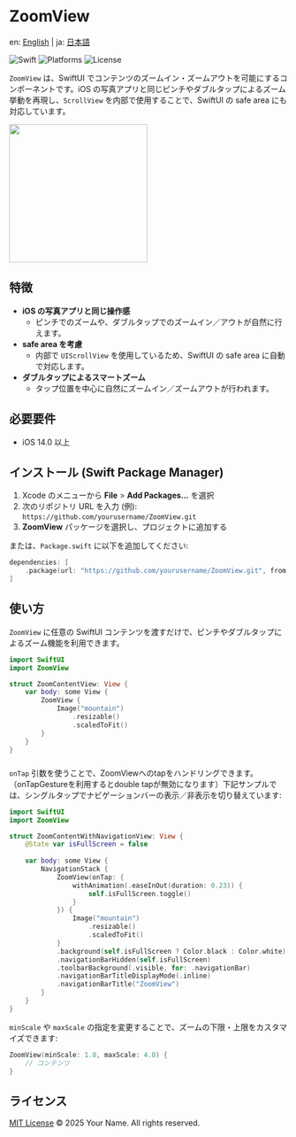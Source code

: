 # ZoomView

en: [English](README.md) | ja: [日本語](README-ja.md)

![Swift](https://img.shields.io/badge/Swift-6.0-orange) ![Platforms](https://img.shields.io/badge/Platforms-iOS-lightgrey) ![License](https://img.shields.io/badge/License-MIT-blue)

`ZoomView` は、SwiftUI でコンテンツのズームイン・ズームアウトを可能にするコンポーネントです。iOS の写真アプリと同じピンチやダブルタップによるズーム挙動を再現し、`ScrollView` を内部で使用することで、SwiftUI の safe area にも対応しています。

<img src="https://github.com/user-attachments/assets/c865389f-0b08-48a0-a202-07704b15502e" width="250px">

## 特徴

- **iOS の写真アプリと同じ操作感**
  - ピンチでのズームや、ダブルタップでのズームイン／アウトが自然に行えます。
- **safe area を考慮**
  - 内部で `UIScrollView` を使用しているため、SwiftUI の safe area に自動で対応します。
- **ダブルタップによるスマートズーム**
  - タップ位置を中心に自然にズームイン／ズームアウトが行われます。

## 必要要件

- iOS 14.0 以上

## インストール (Swift Package Manager)

1. Xcode のメニューから **File** > **Add Packages...** を選択
2. 次のリポジトリ URL を入力 (例): `https://github.com/yourusername/ZoomView.git`
3. **ZoomView** パッケージを選択し、プロジェクトに追加する

または、`Package.swift` に以下を追加してください:

```swift
dependencies: [
    .package(url: "https://github.com/yourusername/ZoomView.git", from: "1.0.0")
]
```

## 使い方

`ZoomView` に任意の SwiftUI コンテンツを渡すだけで、ピンチやダブルタップによるズーム機能を利用できます。

```swift
import SwiftUI
import ZoomView

struct ZoomContentView: View {
    var body: some View {
        ZoomView {
            Image("mountain")
                .resizable()
                .scaledToFit()
        }
    }
}
```

##### 

`onTap` 引数を使うことで、ZoomViewへのtapをハンドリングできます。（onTapGestureを利用するとdouble tapが無効になります）下記サンプルでは、シングルタップでナビゲーションバーの表示／非表示を切り替えています:

```swift
import SwiftUI
import ZoomView

struct ZoomContentWithNavigationView: View {
    @State var isFullScreen = false
    
    var body: some View {
        NavigationStack {
            ZoomView(onTap: {
                withAnimation(.easeInOut(duration: 0.23)) {
                    self.isFullScreen.toggle()
                }
            }) {
                Image("mountain")
                    .resizable()
                    .scaledToFit()
            }
            .background(self.isFullScreen ? Color.black : Color.white)
            .navigationBarHidden(self.isFullScreen)
            .toolbarBackground(.visible, for: .navigationBar)
            .navigationBarTitleDisplayMode(.inline)
            .navigationBarTitle("ZoomView")
        }
    }
}
```



`minScale` や `maxScale` の指定を変更することで、ズームの下限・上限をカスタマイズできます:

```swift
ZoomView(minScale: 1.0, maxScale: 4.0) {
    // コンテンツ
}
```

## ライセンス

[MIT License](LICENSE)
© 2025 Your Name. All rights reserved.
